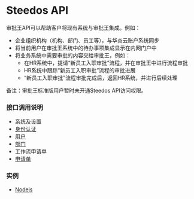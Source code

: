 # Steedos API

审批王API可以帮助客户将现有系统与审批王集成。例如：
- 企业组织机构（机构、部门、员工等），与华炎云账户系统同步
- 将当前用户在审批王系统中的待办事项集成显示在内网门户中
- 将业务系统中需要审批的内容交给审批王，例如：
  - 在HR系统中，提请“新员工入职审批”流程，并在审批王中进行流程审批
  - HR系统中跟踪“新员工入职审批”流程的审批进展
  - “新员工入职审批”流程审批完成后，返回HR系统，并进行后续处理

备注：审批王标准版用户暂时未开通Steedos API访问权限。

### 接口调用说明
- 系统及设置
 - [身份认证](auth.md)
 - [用户](SpaceUser.md)
 - [部门](Orgnization.md)
- 工作流申请单
 - [申请单](instances.md)

### 实例
- [Nodejs](sample_nodejs.md)
